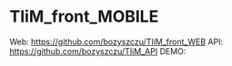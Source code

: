# TIiM_front_MOBILE

Web: https://github.com/bozyszczu/TIiM_front_WEB
API: https://github.com/bozyszczu/TIiM_API
DEMO: 
